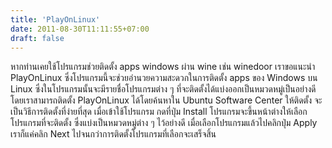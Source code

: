 ```yaml
---
title: 'PlayOnLinux'
date: 2011-08-30T11:11:55+07:00
draft: false
---
```

หากท่านเคยใช้โปรแกรมช่วยติดตั้ง apps windows ผ่าน wine เช่น winedoor
เราขอแนะนำ PlayOnLinux
ซึ่งโปรแกรมนี้จะช่วยอำนวยความสะดวกในการติดตั้ง apps ของ Windows บน Linux  ซึ่งในโปรแกรมนั้นจะมีรายชื่อโปรแกรมต่าง ๆ ที่จะติดตั้งได้แบ่งออกเป็นหมวดหมู่เป็นอย่างดี
โดยเราสามารถติดตั้ง PlayOnLinux ได้โดยค้นหาใน Ubuntu Software Center ให้ติดตั้ง จะเป็นวิธีการติดตั้งที่ง่ายที่สุด
เมื่อเข้าใช้โปรแกรม กดที่ปุ่ม Install โปรแกรมจะขึ้นหน้าต่างให้เลือกโปรแกรมที่จะติดตั้ง ซึ่งแบ่งเป็นหมวดหมู่ต่าง ๆ ไว้อย่างดี  เมื่อเลือกโปรแกรมแล้วไปคลิกปุ่ม Apply  เราก็แค่คลิก Next ไปจนกว่าการติดตั้งโปรแกรมที่เลือกจะเสร็จสิ้น
